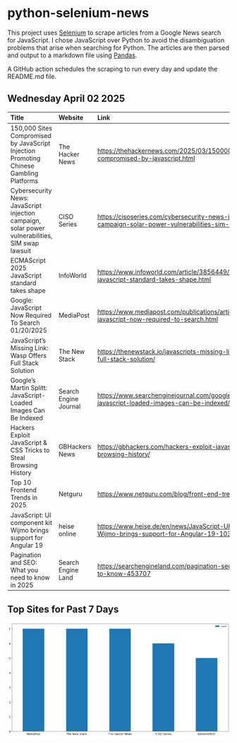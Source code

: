 # python-selenium-news

This project uses [Selenium](https://www.seleniumhq.org/) to scrape articles from a Google News search for JavaScript.
I chose JavaScript over Python to avoid the disambiguation problems that arise when searching for Python.
The articles are then parsed and output to a markdown file using [Pandas](https://pandas.pydata.org/).

A GitHub action schedules the scraping to run every day and update the README.md file.

## Wednesday April 02 2025


| Title                                                                                            | Website               | Link                                                                                                                  |
|:-------------------------------------------------------------------------------------------------|:----------------------|:----------------------------------------------------------------------------------------------------------------------|
| 150,000 Sites Compromised by JavaScript Injection Promoting Chinese Gambling Platforms           | The Hacker News       | https://thehackernews.com/2025/03/150000-sites-compromised-by-javascript.html                                         |
| Cybersecurity News: JavaScript injection campaign, solar power vulnerabilities, SIM swap lawsuit | CISO Series           | https://cisoseries.com/cybersecurity-news-javascript-injection-campaign-solar-power-vulnerabilities-sim-swap-lawsuit/ |
| ECMAScript 2025 JavaScript standard takes shape                                                  | InfoWorld             | https://www.infoworld.com/article/3856449/ecmascript-2025-javascript-standard-takes-shape.html                        |
| Google: JavaScript Now Required To Search 01/20/2025                                             | MediaPost             | https://www.mediapost.com/publications/article/402666/google-javascript-now-required-to-search.html                   |
| JavaScript’s Missing Link: Wasp Offers Full Stack Solution                                       | The New Stack         | https://thenewstack.io/javascripts-missing-link-wasp-offers-full-stack-solution/                                      |
| Google’s Martin Splitt: JavaScript-Loaded Images Can Be Indexed                                  | Search Engine Journal | https://www.searchenginejournal.com/googles-martin-splitt-javascript-loaded-images-can-be-indexed/543377/             |
| Hackers Exploit JavaScript & CSS Tricks to Steal Browsing History                                | GBHackers News        | https://gbhackers.com/hackers-exploit-javascript-css-steal-browsing-history/                                          |
| Top 10 Frontend Trends in 2025                                                                   | Netguru               | https://www.netguru.com/blog/front-end-trends                                                                         |
| JavaScript: UI component kit Wijmo brings support for Angular 19                                 | heise online          | https://www.heise.de/en/news/JavaScript-UI-component-kit-Wijmo-brings-support-for-Angular-19-10329983.html            |
| Pagination and SEO: What you need to know in 2025                                                | Search Engine Land    | https://searchengineland.com/pagination-seo-what-you-need-to-know-453707                                              |
## Top Sites for Past 7 Days

![Graph of Top Sites](https://raw.githubusercontent.com/dan-mba/python-selenium-news/main/last-week.png)
